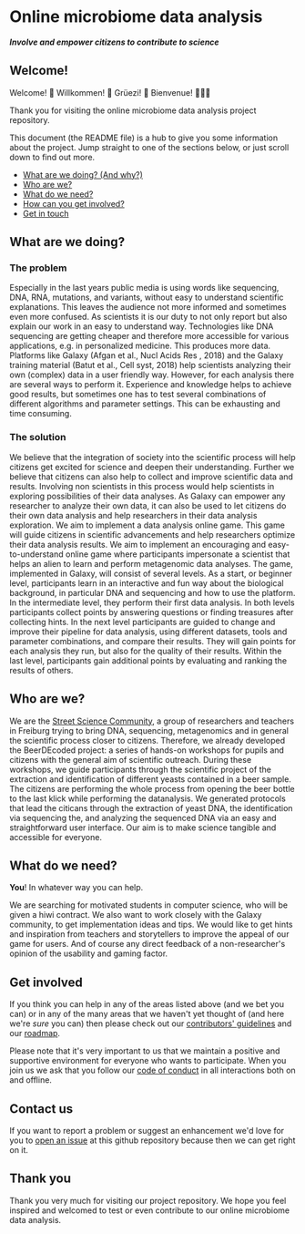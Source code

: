 # Online microbiome data analysis


***Involve and empower citizens to contribute to science***


## Welcome!

Welcome! :tada: Willkommen! :balloon: Grüezi! :confetti_ball: Bienvenue! :balloon::balloon::balloon:

Thank you for visiting the online microbiome data analysis project repository.

This document (the README file) is a hub to give you some information about the project. Jump straight to one of the sections below, or just scroll down to find out more.

* [What are we doing? (And why?)](#what-are-we-doing)
* [Who are we?](#who-are-we)
* [What do we need?](#what-do-we-need)
* [How can you get involved?](#get-involved)
* [Get in touch](#contact-us)

## What are we doing?

### The problem

Especially in the last years public media is using words like sequencing, DNA, RNA, mutations, and variants, without easy to understand scientific explanations. This leaves the audience not more informed and sometimes even more confused.
As scientists it is our duty to not only report but also explain our work in an easy to understand way.
Technologies like DNA sequencing are getting cheaper and therefore more accessible for various applications, e.g. in personalized medicine. This produces more data. Platforms like Galaxy (Afgan et al., Nucl Acids Res , 2018) and the Galaxy training material (Batut et al., Cell syst, 2018) help scientists analyzing their own (complex) data in a user friendly way. However, for each analysis there are several ways to perform it. Experience and knowledge helps to achieve good results, but sometimes one has to test several combinations of different algorithms and parameter settings. This can be exhausting and time consuming.


### The solution

We believe that the integration of society into the scientific process will help citizens get excited for science and deepen their understanding.
Further we believe that citizens can also help to collect and improve scientific data and results.
Involving non scientists in this process would help scientists in exploring possibilities of their data analyses. As Galaxy can empower any researcher to analyze their own data, it can also be used to let citizens do their own data analysis and help researchers in their data analysis exploration. We aim to implement a data analysis online game. This game will guide citizens in scientific advancements and help researchers optimize their data analysis results.
We aim to implement an encouraging and easy-to-understand online game where participants impersonate a scientist that helps an alien to learn and perform metagenomic data analyses. The game, implemented in Galaxy, will consist of several levels. As a start, or beginner level, participants learn in an interactive and fun way about the biological background, in particular DNA and sequencing and how to use the platform. In the intermediate level, they perform their first data analysis. In both levels participants collect points by answering questions or finding treasures after collecting hints. In the next level participants are guided to change and improve their pipeline for data analysis, using different datasets, tools and parameter combinations, and compare their results. They will gain points for each analysis they run, but also for the quality of their results. Within the last level, participants gain additional points by evaluating and ranking the results of others.

## Who are we?

We are the [Street Science Community](https://streetscience.community), a group of researchers and teachers in Freiburg trying to bring DNA, sequencing, metagenomics and in general the scientific process closer to citizens. Therefore, we already developed the BeerDEcoded project: a series of hands-on workshops for pupils and citizens with the general aim of scientific outreach. During these workshops, we guide participants through the scientific project of the extraction and identification of different yeasts contained in a beer sample. The citizens are performing the whole process from opening the beer bottle to the last klick while performing the datanalysis.
We generated protocols that lead the citicans through the extraction of yeast DNA, the identification via sequencing the, and analyzing the sequenced DNA via an easy and straightforward user interface. Our aim is to make science tangible and accessible for everyone.


## What do we need?

**You**! In whatever way you can help.

We are searching for motivated students in computer science, who will be given a hiwi contract.
We also want to work closely with the Galaxy community, to get implementation ideas and tips.
We would like to get hints and inspiration from teachers and storytellers to improve the appeal of our game for users.
And of course any direct feedback of a non-researcher's opinion of the usability and gaming factor.

## Get involved

If you think you can help in any of the areas listed above (and we bet you can) or in any of the many areas that we haven't yet thought of (and here we're *sure* you can) then please check out our [contributors' guidelines](CONTRIBUTING.md) and our [roadmap](../../issues/1).

Please note that it's very important to us that we maintain a positive and supportive environment for everyone who wants to participate. When you join us we ask that you follow our [code of conduct](CODE_OF_CONDUCT.md) in all interactions both on and offline.


## Contact us

If you want to report a problem or suggest an enhancement we'd love for you to [open an issue](../../issues) at this github repository because then we can get right on it.



## Thank you

Thank you very much for visiting our project repository. We hope you feel inspired and welcomed to test or even contribute to our online microbiome data analysis.


